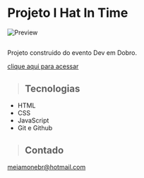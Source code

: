 # Projeto I Hat In Time

![Preview](https://user-images.githubusercontent.com/105456789/213871218-c02d561e-d799-47ef-9287-e852aa7f81eb.jpg)


>## 

Projeto construido do evento Dev em Dobro.

[clique aqui para acessar](https://meiamonee.github.io/Projeto-Hat/)

>## Tecnologias

- HTML
- CSS
- JavaScript
- Git e Github

>## Contado
meiamonebr@hotmail.com
 
